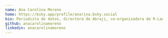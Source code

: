 ```yaml
---
name: Ana Carolina Moreno
home: https://bsky.app/profile/anarina.bsky.social
bio: Periodista de datos, directora de Abraji, co-organizadora de R-Ladies São Paulo
github: anacarolinamoreno
linkedin: anacarolinamoreno
---
```

